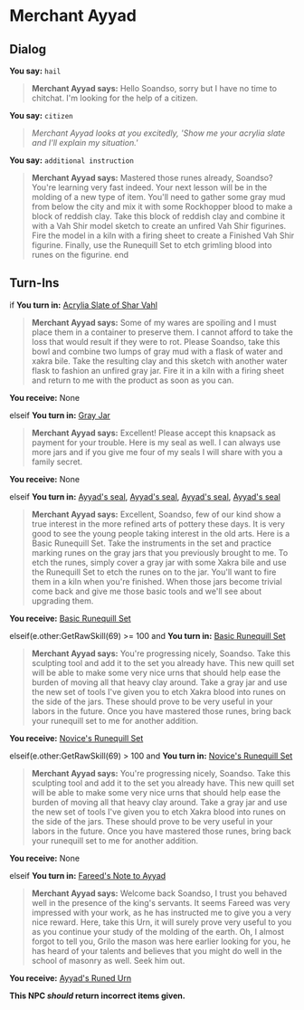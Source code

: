 # Merchant Ayyad

## Dialog

**You say:** `hail`



>**Merchant Ayyad says:** Hello Soandso, sorry but I have no time to chitchat. I'm looking for the help of a citizen.

**You say:** `citizen`



>*Merchant Ayyad looks at you excitedly, 'Show me your acrylia slate and I'll explain my situation.'*

**You say:** `additional instruction`



>**Merchant Ayyad says:** Mastered those runes already, Soandso? You're learning very fast indeed. Your next lesson will be in the molding of a new type of item. You'll need to gather some gray mud from below the city and mix it with some Rockhopper blood to make a block of reddish clay. Take this block of reddish clay and combine it with a Vah Shir model sketch to create an unfired Vah Shir figurines. Fire the model in a kiln with a firing sheet to create a Finished Vah Shir figurine. Finally, use the Runequill Set to etch grimling blood into runes on the figurine.
end

## Turn-Ins



if **You turn in:** [Acrylia Slate of Shar Vahl](/item/2877)


>**Merchant Ayyad says:** Some of my wares are spoiling and I must place them in a container to preserve them. I cannot afford to take the loss that would result if they were to rot. Please Soandso, take this bowl and combine two lumps of gray mud with a flask of water and xakra bile. Take the resulting clay and this sketch with another water flask to fashion an unfired gray jar. Fire it in a kiln with a firing sheet and return to me with the product as soon as you can.


 **You receive:** None 

elseif **You turn in:** [Gray Jar](/item/3498)


>**Merchant Ayyad says:** Excellent! Please accept this knapsack as payment for your trouble. Here is my seal as well. I can always use more jars and if you give me four of my seals I will share with you a family secret.


 **You receive:** None 

elseif **You turn in:** [Ayyad's seal](/item/3499), [Ayyad's seal](/item/3499), [Ayyad's seal](/item/3499), [Ayyad's seal](/item/3499)


>**Merchant Ayyad says:** Excellent, Soandso, few of our kind show a true interest in the more refined arts of pottery these days. It is very good to see the young people taking interest in the old arts. Here is a Basic Runequill Set. Take the instruments in the set and practice marking runes on the gray jars that you previously brought to me. To etch the runes, simply cover a gray jar with some Xakra bile and use the Runequill Set to etch the runes on to the jar. You'll want to fire them in a kiln when you're finished. When those jars become trivial come back and give me those basic tools and we'll see about upgrading them.


 **You receive:**  [Basic Runequill Set](/item/3631) 

elseif(e.other:GetRawSkill(69) >= 100 and  **You turn in:** [Basic Runequill Set](/item/3631)


>**Merchant Ayyad says:** You're progressing nicely, Soandso. Take this sculpting tool and add it to the set you already have. This new quill set will be able to make some very nice urns that should help ease the burden of moving all that heavy clay around. Take a gray jar and use the new set of tools I've given you to etch Xakra blood into runes on the side of the jars. These should prove to be very useful in your labors in the future. Once you have mastered those runes, bring back your runequill set to me for another addition.


 **You receive:**  [Novice's Runequill Set](/item/3632) 

elseif(e.other:GetRawSkill(69) > 100 and  **You turn in:** [Novice's Runequill Set](/item/3632)


>**Merchant Ayyad says:** You're progressing nicely, Soandso. Take this sculpting tool and add it to the set you already have. This new quill set will be able to make some very nice urns that should help ease the burden of moving all that heavy clay around. Take a gray jar and use the new set of tools I've given you to etch Xakra blood into runes on the side of the jars. These should prove to be very useful in your labors in the future. Once you have mastered those runes, bring back your runequill set to me for another addition.


 **You receive:** None 

elseif **You turn in:** [Fareed's Note to Ayyad](/item/3643)


>**Merchant Ayyad says:** Welcome back Soandso, I trust you behaved well in the presence of the king's servants. It seems Fareed was very impressed with your work, as he has instructed me to give you a very nice reward. Here, take this Urn, it will surely prove very useful to you as you continue your study of the molding of the earth. Oh, I almost forgot to tell you, Grilo the mason was here earlier looking for you, he has heard of your talents and believes that you might do well in the school of masonry as well. Seek him out.


 **You receive:**  [Ayyad's Runed Urn](/item/17107) 

**This NPC *should* return incorrect items given.**
